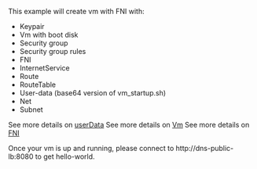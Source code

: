 This example will create vm with FNI with:
* Keypair
* Vm with boot disk
* Security group 
* Security group rules
* FNI
* InternetService
* Route
* RouteTable
* User-data (base64 version of vm_startup.sh)
* Net
* Subnet

See more details on [userData](https://docs.outscale.com/en/userguide/Configuring-an-Instance-with-User-Data-and-OUTSCALE-Tags.html)
See more details on [Vm](https://docs.outscale.com/en/userguide/About-Instances.html)
See more details on [FNI](https://docs.outscale.com/fr/userguide/Cr%C3%A9er-une-FNI.html)

Once your vm is up and running, please connect to http://dns-public-lb:8080 to get hello-world.